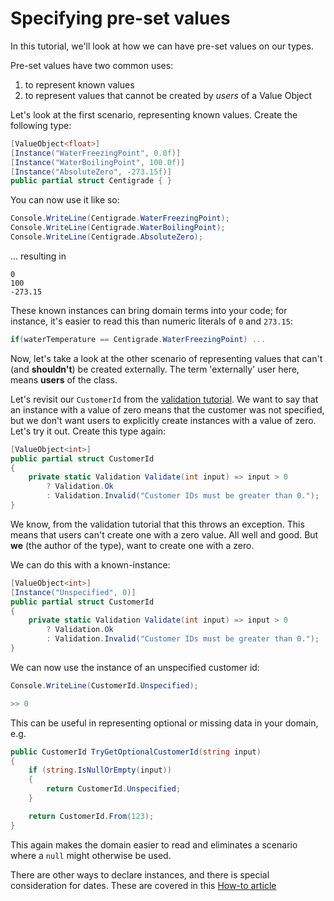 # Specifying pre-set values

In this tutorial, we'll look at how we can have pre-set values on our types.

Pre-set values have two common uses:

1. to represent known values
2. to represent values that cannot be created by _users_ of a Value Object

Let's look at the first scenario, representing known values. Create the following type:

```c#
[ValueObject<float>]
[Instance("WaterFreezingPoint", 0.0f)]
[Instance("WaterBoilingPoint", 100.0f)]
[Instance("AbsoluteZero", -273.15f)]
public partial struct Centigrade { }
```

You can now use it like so:

```C#
Console.WriteLine(Centigrade.WaterFreezingPoint);
Console.WriteLine(Centigrade.WaterBoilingPoint);
Console.WriteLine(Centigrade.AbsoluteZero);
```

... resulting in

```
0
100
-273.15
```

These known instances can bring domain terms into your code; for instance, it's easier to read this than 
numeric literals of `0` and `273.15`:

```C#
if(waterTemperature == Centigrade.WaterFreezingPoint) ...
```

Now, let's take a look at the other scenario of representing values that can't (and **shouldn't**) be
created externally. The term 'externally' user here, means **users** of the class.

Let's revisit our `CustomerId` from the [validation tutorial](ValidationTutorial.md). We want to say that an instance
with a value of zero means that the customer was not specified, but we don't want users to explicitly create
instances with a value of zero. Let's try it out. Create this type again:  

```C#
[ValueObject<int>]
public partial struct CustomerId
{
    private static Validation Validate(int input) => input > 0 
        ? Validation.Ok 
        : Validation.Invalid("Customer IDs must be greater than 0.");    
}
```

We know, from the validation tutorial that this throws an exception. This means that users can't create one with
a zero value. All well and good. But **we** (the author of the type), want to create one with a zero.

We can do this with a known-instance:

```C# 
[ValueObject<int>]
[Instance("Unspecified", 0)]
public partial struct CustomerId
{
    private static Validation Validate(int input) => input > 0 
        ? Validation.Ok 
        : Validation.Invalid("Customer IDs must be greater than 0.");    
}
```

We can now use the instance of an unspecified customer id:

```C#
Console.WriteLine(CustomerId.Unspecified);

>> 0
```

This can be useful in representing optional or missing data in your domain, e.g.

```C#
public CustomerId TryGetOptionalCustomerId(string input)
{
    if (string.IsNullOrEmpty(input))
    {
        return CustomerId.Unspecified;
    }

    return CustomerId.From(123);
}
```

This again makes the domain easier to read and eliminates a scenario where a `null` might otherwise be used. 

There are other ways to declare instances, and there is special consideration for dates. These are covered in 
this [How-to article](Instances.md)
